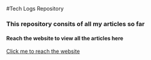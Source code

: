 #Tech Logs Repository
<h3>This repository consits of all my articles so far</h3>
<h4>Reach the website to view all the articles here </h4>
<a href="https://i-hate-reading-logs.vercel.app/">Click me to reach the website</a>



